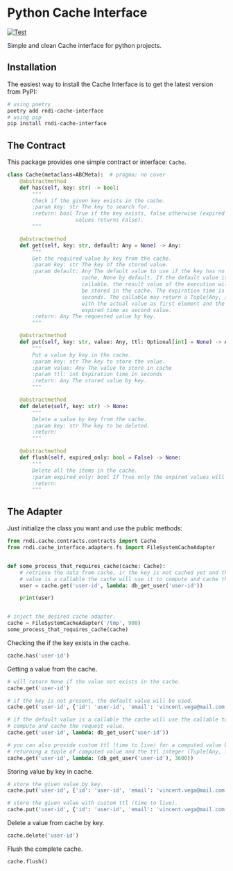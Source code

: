 # Python Cache Interface

[![Test](https://github.com/othercodes/python-cache-interface/actions/workflows/test.yml/badge.svg)](https://github.com/othercodes/python-cache-interface/actions/workflows/test.yml)

Simple and clean Cache interface for python projects.

## Installation

The easiest way to install the Cache Interface is to get the latest version from PyPI:

```bash
# using poetry
poetry add rndi-cache-interface
# using pip
pip install rndi-cache-interface
```

## The Contract

This package provides one simple contract or interface: `Cache`.

```python
class Cache(metaclass=ABCMeta):  # pragma: no cover
    @abstractmethod
    def has(self, key: str) -> bool:
        """
        Check if the given key exists in the cache.
        :param key: str The key to search for.
        :return: bool True if the key exists, false otherwise (expired
                      values returns False).
        """

    @abstractmethod
    def get(self, key: str, default: Any = None) -> Any:
        """
        Get the required value by key from the cache.
        :param key: str The key of the stored value.
        :param default: Any The default value to use if the key has no value in
                        cache, None by default. If the default value is a
                        callable, the result value of the execution will
                        be stored in the cache. The expiration time is 900
                        seconds. The callable may return a Tuple[Any, int]
                        with the actual value as first element and the desired
                        expired time as second value.
        :return: Any The requested value by key.
        """

    @abstractmethod
    def put(self, key: str, value: Any, ttl: Optional[int] = None) -> Any:
        """
        Put a value by key in the cache.
        :param key: str The key to store the value.
        :param value: Any The value to store in cache
        :param ttl: int Expiration time in seconds
        :return: Any The stored value by key.
        """

    @abstractmethod
    def delete(self, key: str) -> None:
        """
        Delete a value by key from the cache.
        :param key: str The key to be deleted.
        :return:
        """

    @abstractmethod
    def flush(self, expired_only: bool = False) -> None:
        """
        Delete all the items in the cache.
        :param expired_only: bool If True only the expired values will be deleted.
        :return:
        """
```

## The Adapter

Just initialize the class you want and use the public methods:

```python
from rndi.cache.contracts.contracts import Cache
from rndi.cache_interface.adapters.fs import FileSystemCacheAdapter


def some_process_that_requires_cache(cache: Cache):
    # retrieve the data from cache, ir the key is not cached yet and the default 
    # value is a callable the cache will use it to compute and cache the value
    user = cache.get('user-id', lambda: db_get_user('user-id'))

    print(user)


# inject the desired cache adapter.
cache = FileSystemCacheAdapter('/tmp', 900)
some_process_that_requires_cache(cache)
```

Checking the if the key exists in the cache.

```python
cache.has('user-id')
```

Getting a value from the cache.

```python
# will return None if the value not exists in the cache.
cache.get('user-id')

# if the key is not present, the default value will be used.
cache.get('user-id', {'id': 'user-id', 'email': 'vincent.vega@mail.com'})

# if the default value is a callable the cache will use the callable to 
# compute and cache the request value.
cache.get('user-id', lambda: db_get_user('user-id'))

# you can also provide custom ttl (time to live) for a computed value by 
# returning a tuple of computed value and the ttl integer (Tuple[Any, int]).
cache.get('user-id', lambda: (db_get_user('user-id'), 3600))
```

Storing value by key in cache.

```python
# store the given value by key.
cache.put('user-id', {'id': 'user-id', 'email': 'vincent.vega@mail.com'})

# store the given value with custom ttl (time to live).
cache.put('user-id', {'id': 'user-id', 'email': 'vincent.vega@mail.com'}, 3600)
```

Delete a value from cache by key.

```python
cache.delete('user-id')
```

Flush the complete cache.

```python
cache.flush()
```

